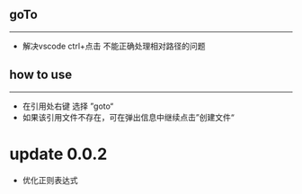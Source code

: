 ## goTo

---

- 解决vscode ctrl+点击 不能正确处理相对路径的问题

## how to use

---

- 在引用处右键 选择 ”goto“
- 如果该引用文件不存在，可在弹出信息中继续点击”创建文件“

# update 0.0.2
- 优化正则表达式